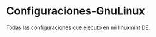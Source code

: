 Configuraciones-GnuLinux
========================

Todas las configuraciones que ejecuto en mi linuxmint DE.
